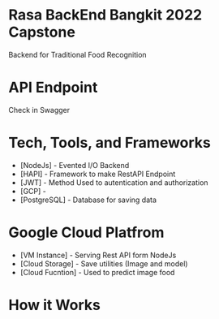 # Rasa BackEnd Bangkit 2022 Capstone
Backend for Traditional Food Recognition
# API Endpoint
Check in Swagger 
# Tech, Tools, and Frameworks
- [NodeJs] - Evented I/O Backend
- [HAPI] - Framework to make RestAPI Endpoint 
- [JWT] - Method Used to autentication and authorization
- [GCP] - 
- [PostgreSQL] - Database for saving data

# Google Cloud Platfrom
- [VM Instance] - Serving Rest API form NodeJs
- [Cloud Storage] - Save utilities (Image and model)
- [Cloud Fucntion] -  Used to predict image food

# How it Works
